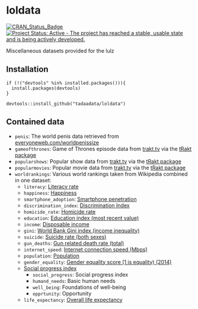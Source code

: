 # loldata

[![CRAN_Status_Badge](http://www.r-pkg.org/badges/version/loldata)](http://cran.r-project.org/package=loldata)
[![Project Status: Active - The project has reached a stable, usable state and is being actively developed.](http://www.repostatus.org/badges/latest/active.svg)](http://www.repostatus.org/#active)

Miscellaneous datasets provided for the lulz

## Installation

```
if (!("devtools" %in% installed.packages())){
  install.packages(devtools)
}

devtools::install_github("tadaadata/loldata")
```

## Contained data

* `penis`: The world penis data retrieved from [everyoneweb.com/worldpenissize](http://www.everyoneweb.com/worldpenissize)
* `gameofthrones`: Game of Thrones episode data from [trakt.tv](https://trakt.tv) via the [tRakt package](https://github.com/jemus42/tRakt)
* `popularshows`: Popular show data from [trakt.tv](https://trakt.tv) via the [tRakt package](https://github.com/jemus42/tRakt)
* `popularmovies`: Popular movie data from [trakt.tv](https://trakt.tv) via the [tRakt package](https://github.com/jemus42/tRakt)
* `worldrankings`: Various world rankings taken from Wikipedia combined in one dataset:
    * `literacy`: [Literacy rate](https://en.wikipedia.org/wiki/List_of_countries_by_literacy_rate)
    * `happiness`: [Happiness](https://en.wikipedia.org/wiki/World_Happiness_Report)
    * `smartphone_adoption`: [Smartphone penetration](https://en.wikipedia.org/wiki/List_of_countries_by_smartphone_penetration)
    * `discrimination_index`: [Discrimination Index](https://en.wikipedia.org/wiki/List_of_countries_by_discrimination_and_violence_against_minorities)
    * `homicide_rate`: [Homicide rate](https://en.wikipedia.org/wiki/List_of_countries_by_intentional_homicide_rate)
    * `education`: [Education index (most recent value)](https://en.wikipedia.org/wiki/Education_Index)
    * `income`: [Disposable income](https://en.wikipedia.org/wiki/List_of_countries_by_average_wage)
    * `gini`: [World Bank Gini index (income inequality)](https://en.wikipedia.org/wiki/List_of_countries_by_income_equality)
    * `suicide`: [Suicide rate (both sexes)](https://en.wikipedia.org/wiki/List_of_countries_by_suicide_rate)
    * `gun_deaths`: [Gun related death rate (total)](https://en.wikipedia.org/wiki/List_of_countries_by_firearm-related_death_rate)
    * `internet_speed`: [Internet connection speed (Mbps)](https://en.wikipedia.org/wiki/List_of_countries_by_Internet_connection_speeds)
    * `population`: [Population](https://en.wikipedia.org/wiki/List_of_countries_and_dependencies_by_population)
    * `gender_equality`: [Gender equality score (1 is equality) (2014)](https://en.wikipedia.org/wiki/Global_Gender_Gap_Report)
    * [Social progress index](https://en.wikipedia.org/wiki/List_of_countries_by_Social_Progress_Index)
        * `social_progress`: Social progress index
        * `humand_needs`: Basic human needs
        * `well_being`: Foundations of well-being
        * `opprtunity`: Opportunity
    * `life_expectancy`: [Overall life expectancy](https://en.wikipedia.org/wiki/List_of_countries_by_life_expectancy)
